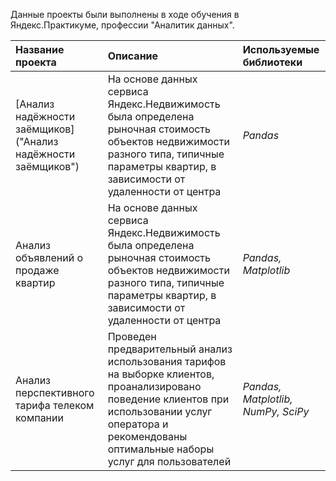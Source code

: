 Данные проекты были выполнены в ходе обучения в Яндекс.Практикуме, профессии "Аналитик данных".

| Название проекта | Описание | Используемые библиотеки | 
| :---------------------- | :---------------------- | :---------------------- |
| [Анализ надёжности заёмщиков]("Анализ надёжности заёмщиков") | На основе данных сервиса Яндекс.Недвижимость была определена рыночная стоимость объектов недвижимости разного типа, типичные параметры квартир, в зависимости от удаленности от центра | *Pandas*  |
| Анализ объявлений о продаже квартир | На основе данных сервиса Яндекс.Недвижимость была определена рыночная стоимость объектов недвижимости разного типа, типичные параметры квартир, в зависимости от удаленности от центра | *Pandas, Matplotlib* |
| Анализ перспективного тарифа телеком компании | Проведен предварительный анализ использования тарифов на выборке клиентов, проанализировано поведение клиентов при использовании услуг оператора и рекомендованы оптимальные наборы услуг для пользователей | *Pandas, Matplotlib, NumPy, SciPy* |
